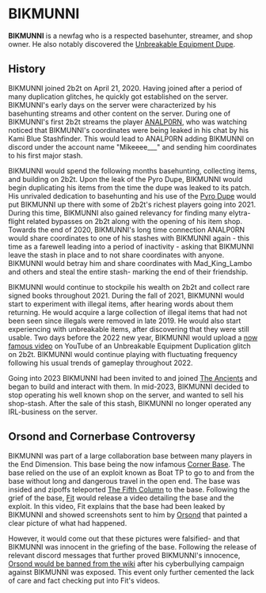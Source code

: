 # BIKMUNNI

**BIKMUNNI** is a newfag who is a respected basehunter, streamer, and shop owner. He also notably discovered the [Unbreakable Equipment Dupe](https://2b2t.miraheze.org/wiki/Duplication_glitch).

## History
BIKMUNNI joined 2b2t on April 21, 2020. Having joined after a period of many duplication glitches, he quickly got established on the server. BIKMUNNI's early days on the server were characterized by his basehunting streams and other content on the server. During one of BIKMUNNI's first 2b2t streams the player [ANALP0RN](https://2b2t.miraheze.org/wiki/ANALP0RN), who was watching noticed that BIKMUNNI's coordinates were being leaked in his chat by his Kami Blue Stashfinder. This would lead to ANALP0RN adding BIKMUNNI on discord under the account name "Mikeeee___" and sending him coordinates to his first major stash.

BIKMUNNI would spend the following months basehunting, collecting items, and building on 2b2t. Upon the leak of the Pyro Dupe, BIKMUNNI would begin duplicating his items from the time the dupe was leaked to its patch. His unrivaled dedication to basehunting and his use of the [Pyro Dupe](https://2b2t.miraheze.org/wiki/Duplication_glitch) would put BIKMUNNI up there with some of 2b2t's richest players going into 2021. During this time, BIKMUNNI also gained relevancy for finding many elytra-flight related bypasses on 2b2t along with the opening of his item shop. Towards the end of 2020, BIKMUNNI's long time connection ANALP0RN would share coordinates to one of his stashes with BIKMUNNI again - this time as a farewell leading into a period of inactivity - asking that BIKMUNNI leave the stash in place and to not share coordinates with anyone. BIKMUNNI would betray him and share coordinates with Mad_King_Lambo and others and steal the entire stash- marking the end of their friendship.

BIKMUNNI would continue to stockpile his wealth on 2b2t and collect rare signed books throughout 2021. During the fall of 2021, BIKMUNNI would start to experiment with illegal items, after hearing words about them returning. He would acquire a large collection of illegal items that had not been seen since illegals were removed in late 2019. He would also start experiencing with unbreakable items, after discovering that they were still usable. Two days before the 2022 new year, BIKMUNNI would upload a [now famous video](https://www.youtube.com/watch?v=KVF6fg8jAf4) on YouTube of an Unbreakable Equipment Duplication glitch on 2b2t. BIKMUNNI would continue playing with fluctuating frequency following his usual trends of gameplay throughout 2022.

Going into 2023 BIKMUNNI had been invited to and joined [The Ancients](https://2b2t.miraheze.org/wiki/Ancients) and began to build and interact with them. In mid-2023, BIKMUNNI decided to stop operating his well known shop on the server, and wanted to sell his shop-stash. After the sale of this stash, BIKMUNNI no longer operated any IRL-business on the server.

## Orsond and Cornerbase Controversy
BIKMUNNI was part of a large collaboration base between many players in the End Dimension. This base being the now infamous [Corner Base](https://2b2t.miraheze.org/wiki/Corner_Base). The base relied on the use of an exploit known as Boat TP to go to and from the base without long and dangerous travel in the open end. The base was insided and zipoffs teleported [The Fifth Column](https://2b2t.miraheze.org/wiki/Fifth_Column) to the base. Following the grief of the base, [Fit](https://2b2t.miraheze.org/wiki/Fit) would release a video detailing the base and the exploit. In this video, Fit explains that the base had been leaked by BIKMUNNI and showed screenshots sent to him by [Orsond](https://2b2t.miraheze.org/wiki/Orsond) that painted a clear picture of what had happened.

However, it would come out that these pictures were falsified- and that BIKMUNNI was innocent in the griefing of the base. Following the release of relevant discord messages that further proved BIKMUNNI's innocence, [Orsond would be banned from the wiki](https://2b2t.miraheze.org/wiki/2b2t_Wiki:Ban_Status_of_User_Orsond) after his cyberbullying campaign against BIKMUNNI was exposed. This event only further cemented the lack of care and fact checking put into Fit's videos.